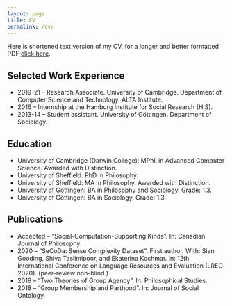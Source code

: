 ```yaml
---
layout: page
title: CV
permalink: /cv/
---
```



Here is shortened text version of my CV, for a longer and better formatted PDF [click here](/assets/pdf/cv_strohmaier.pdf).


## Selected Work Experience
- 2019-21 	– 	Research Associate. University of Cambridge. Department of Computer Science and Technology. ALTA Institute.
- 2016 	– 	Internship at the Hamburg Institute for Social Research (HIS).
- 2013-14 	– 	Student assistant. University of Göttingen. Department of Sociology.

## Education

- University of Cambridge (Darwin College): MPhil in Advanced Computer Science. Awarded with Distinction.
- University of Sheffield: PhD in Philosophy.
- University of Sheffield: MA in Philosophy. Awarded with Distinction.
- University of Göttingen: BA in Philosophy and Sociology. Grade: 1.3.
- University of Göttingen: BA in Sociology. Grade: 1.3.

## Publications
- Accepted 	– 	“Social-Computation-Supporting Kinds”. In: Canadian Journal of Philosophy.
- 2020 	– 	“SeCoDa: Sense Complexity Dataset”. First author. With: Sian Gooding, Shiva Taslimipoor, and Ekaterina Kochmar. In: 12th International Conference on Language Resources and Evaluation (LREC 2020). (peer-review non-blind.)
- 2019 	– 	“Two Theories of Group Agency”. In: Philosophical Studies.
- 2018 	– 	“Group Membership and Parthood”. In: Journal of Social Ontology.
